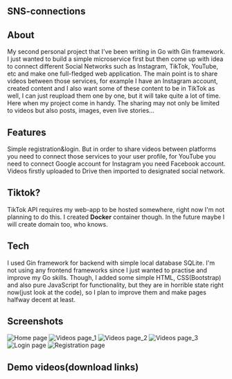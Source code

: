 ## SNS-connections

## About
My second personal project that I've been writing in Go with Gin framework. I just wanted to build a simple microservice first but then come up with idea to connect different Social Networks such as Instagram, TikTok, YouTube, etc and make one full-fledged web application. The main point is to share videos between those services, for example I have an Instagram account, created content and I also want some of these content to be in TikTok as well, I can just reupload them one by one, but it will take quite a lot of time. Here when my project come in handy. The sharing may not only be limited to videos but also posts, images, even live stories...

## Features
Simple registration&login. But in order to share videos between platforms you need to connect those services to your user profile, for YouTube you need to connect Google account for Instagram you need Facebook account. Videos firstly uploaded to Drive then imported to designated social network.

## Tiktok?
TikTok API requires my web-app to be hosted somewhere, right now I'm not planning to do this. I created **Docker** container though. In the future maybe I will create domain too, who knows.

## Tech
I used Gin framework for backend with simple local database SQLite. I'm not using any frontend frameworks since I just wanted to practise and improve my Go skills. Though, I added some simple HTML, CSS(Bootstrap) and also pure JavaScript for functionality, but they are in horrible state right now(just look at the code), so I plan to improve them and make pages halfway decent at least.

## Screenshots

![Home page](https://i.imgur.com/I8MkqGb.png)
![Videos page_1](https://i.imgur.com/zFMG0L2.png)
![Videos page_2](https://i.imgur.com/XZcVKWt.png)
![Videos page_3](https://i.imgur.com/Ks5clZu.png)
![Login page](https://i.imgur.com/wdQIoPz.png)
![Registration page](https://i.imgur.com/ncrKrOW.png)

## Demo videos(download links)
[^1]: [Connecting google account and retrieving videos from your youtube channel](https://cdn-141.anonfiles.com/L0lav1w9zf/cc6fbc1b-1686566383/connect+youtube.mp4)
[^2]: [Connecting facebook account and retrieving videos from your instagram account](https://cdn-149.anonfiles.com/Oaldv6wbz4/82f57892-1686566513/connect+instagram.mp4)